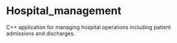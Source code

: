 # Hospital_management
C++ application for managing hospital operations including patient admissions and discharges.
